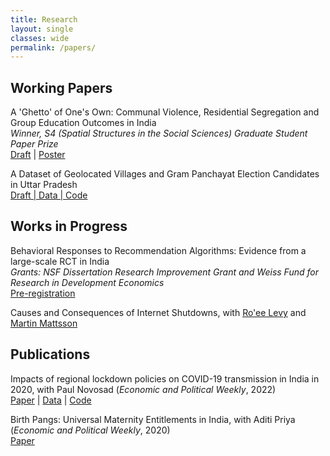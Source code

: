 ```yaml
---
title: Research
layout: single
classes: wide
permalink: /papers/
---
```


## Working Papers
A 'Ghetto' of One's Own: Communal Violence, Residential Segregation and Group Education Outcomes in India
<br>
*Winner, S4 (Spatial Structures in the Social Sciences) Graduate Student Paper Prize*
<br>
[Draft](https://osf.io/preprints/socarxiv/265r3/) | [Poster](https://drive.google.com/file/d/1rMSgrlyeTL2pX4WoLIBIlpKUDSLvxAwi/view?usp=sharing)

A Dataset of Geolocated Villages and Gram Panchayat Election Candidates in Uttar Pradesh
<br>
[Draft | Data | Code](https://osf.io/preprints/socarxiv/d6w2h/)

## Works in Progress
Behavioral Responses to Recommendation Algorithms: Evidence from a large-scale RCT in India
<br>
*Grants: NSF Dissertation Research Improvement Grant and Weiss Fund for Research in Development Economics*
<br>
[Pre-registration](https://www.socialscienceregistry.org/trials/10933)

Causes and Consequences of Internet Shutdowns, with [Ro'ee Levy](https://www.roeelevy.com/) and [Martin Mattsson](https://www.martin-mattsson.com/)

## Publications

Impacts of regional lockdown policies on COVID-19 transmission in India in 2020, with Paul Novosad (_Economic and Political Weekly_, 2022)
<br>
[Paper](https://www.medrxiv.org/content/10.1101/2021.08.09.21261277v1) | [Data](https://github.com/devdatalab/paper-kalra-novosad-india-npi/tree/main/clean_data) | [Code](https://github.com/devdatalab/paper-kalra-novosad-india-npi/tree/main/b)

Birth Pangs: Universal Maternity Entitlements in India, with Aditi Priya (_Economic and Political Weekly_, 2020)
<br>
[Paper](https://papers.ssrn.com/sol3/papers.cfm?abstract_id=3486671)
